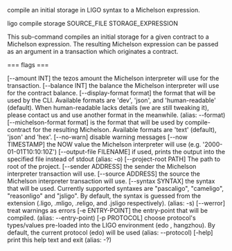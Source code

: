 compile an initial storage in LIGO syntax to a Michelson expression.

ligo compile storage SOURCE_FILE STORAGE_EXPRESSION

This sub-command compiles an initial storage for a given contract to a
Michelson expression. The resulting Michelson expression can be passed
as an argument in a transaction which originates a contract.

=== flags ===

\[\--amount INT\] the tezos amount the Michelson interpreter will use
for the transaction. \[\--balance INT\] the balance the Michelson
interpreter will use for the contract balance. \[\--display-format
format\] the format that will be used by the CLI. Available formats are
\'dev\', \'json\', and \'human-readable\' (default). When human-readable
lacks details (we are still tweaking it), please contact us and use
another format in the meanwhile. (alias: \--format)
\[\--michelson-format format\] is the format that will be used by
compile-contract for the resulting Michelson. Available formats are
\'text\' (default), \'json\' and \'hex\'. \[\--no-warn\] disable warning
messages \[\--now TIMESTAMP\] the NOW value the Michelson interpreter
will use (e.g. \'2000-01-01T10:10:10Z\') \[\--output-file FILENAME\] if
used, prints the output into the specified file instead of stdout
(alias: -o) \[\--project-root PATH\] The path to root of the project.
\[\--sender ADDRESS\] the sender the Michelson interpreter transaction
will use. \[\--source ADDRESS\] the source the Michelson interpreter
transaction will use. \[\--syntax SYNTAX\] the syntax that will be used.
Currently supported syntaxes are \"pascaligo\", \"cameligo\",
\"reasonligo\" and \"jsligo\". By default, the syntax is guessed from
the extension (.ligo, .mligo, .religo, and .jsligo respectively).
(alias: -s) \[\--werror\] treat warnings as errors \[-e ENTRY-POINT\]
the entry-point that will be compiled. (alias: \--entry-point) \[-p
PROTOCOL\] choose protocol\'s types/values pre-loaded into the LIGO
environment (edo , hangzhou). By default, the current protocol (edo)
will be used (alias: \--protocol) \[-help\] print this help text and
exit (alias: -?)
